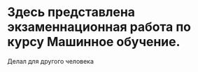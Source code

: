 # Здесь представлена экзаменнационная работа по курсу Машинное обучение. 

Делал для другого человека
